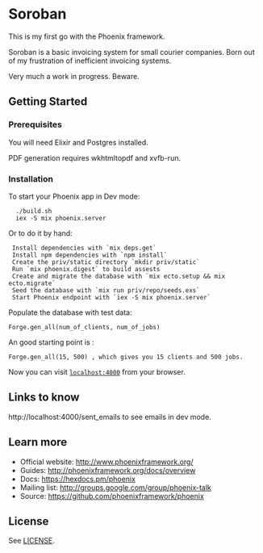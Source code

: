 # Soroban
This is my first go with the Phoenix framework.

Soroban is a basic invoicing system for small courier companies.  Born out of my
frustration of inefficient invoicing systems.

Very much a work in progress.  Beware.

## Getting Started

### Prerequisites

You will need Elixir and Postgres installed.

PDF generation requires wkhtmltopdf and xvfb-run.


### Installation

To start your Phoenix app in Dev mode:

```
  ./build.sh
  iex -S mix phoenix.server
```

Or to do it by hand:

     Install dependencies with `mix deps.get`
     Install npm dependencies with `npm install`
     Create the priv/static directory `mkdir priv/static`
     Run `mix phoenix.digest` to build assests
     Create and migrate the database with `mix ecto.setup && mix ecto.migrate`
     Seed the database with `mix run priv/repo/seeds.exs`
     Start Phoenix endpoint with `iex -S mix phoenix.server`

Populate the database with test data:

```
Forge.gen_all(num_of_clients, num_of_jobs)
```

An good starting point is :

```
Forge.gen_all(15, 500) , which gives you 15 clients and 500 jobs.
```

Now you can visit [`localhost:4000`](http://localhost:4000) from your browser.


## Links to know

http://localhost:4000/sent_emails to see emails in dev mode.


## Learn more

  * Official website: http://www.phoenixframework.org/
  * Guides: http://phoenixframework.org/docs/overview
  * Docs: https://hexdocs.pm/phoenix
  * Mailing list: http://groups.google.com/group/phoenix-talk
  * Source: https://github.com/phoenixframework/phoenix

## License
See [LICENSE](LICENSE).
